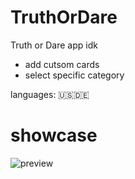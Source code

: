 # TruthOrDare
Truth or Dare app idk
* add cutsom cards
* select specific category

languages: 🇺🇸🇩🇪

# showcase
![preview](https://media.discordapp.net/attachments/819922260424785920/1097914951726801006/Simulator_Screen_Shot_iPhone_14_Pro_2023_04_18_at_18_01_23.png?width=305&height=661)

